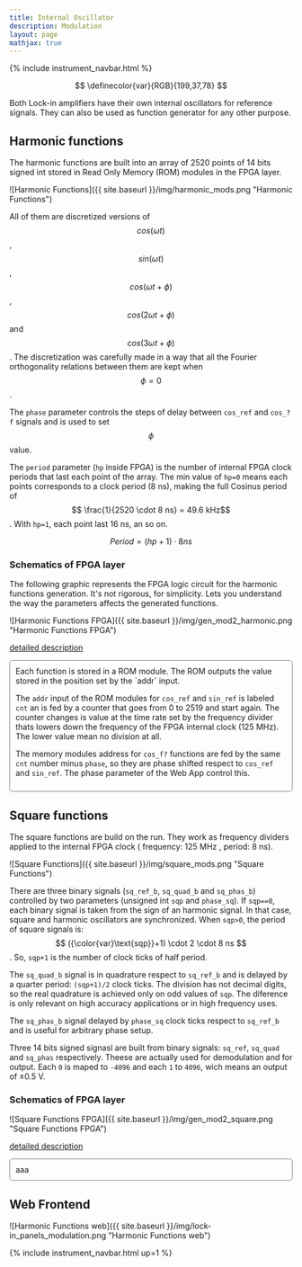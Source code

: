 ```yaml
---
title: Internal Oscillator
description: Modulation
layout: page
mathjax: true
---
```


{% include instrument_navbar.html %}

$$
\definecolor{var}{RGB}{199,37,78}
$$


Both Lock-in amplifiers have their own internal oscillators for reference signals.
They can also be used as function generator for any other purpose.

## Harmonic functions

The harmonic functions are built into an array of 2520 points of 14 bits signed int stored in Read
Only Memory (ROM) modules in the FPGA layer.

![Harmonic Functions]({{ site.baseurl }}/img/harmonic_mods.png "Harmonic Functions")

All of them are discretized versions of $$cos(\omega t)$$, $$sin(\omega t)$$, $$cos(\omega t + \phi)$$, $$cos(2 \omega t + \phi)$$ and
$$cos(3 \omega t + \phi)$$. The discretization was carefully made in a way that all the Fourier orthogonality
relations between them are kept when $$\phi = 0$$.

The `phase` parameter controls the steps of delay between `cos_ref` and `cos_?f` signals and is used to set $$\phi$$ value.

The `period` parameter (`hp` inside FPGA) is the number of internal FPGA clock periods that last each point
of the array. The min value of `hp=0` means each points corresponds to a clock period (8 ns), making the
full Cosinus period of $$ \frac{1}{2520 \cdot 8 ns}  = 49.6 kHz$$. With `hp=1`, each point last 16 ns, an so on.

$$ Period = (hp+1) \cdot 8 ns$$

### Schematics of FPGA layer
The following graphic represents the FPGA logic circuit for the harmonic functions generation.
It's not rigorous, for simplicity. Lets you understand the way the parameters affects the generated
functions.

![Harmonic Functions FPGA]({{ site.baseurl }}/img/gen_mod2_harmonic.png "Harmonic Functions FPGA")


<a data-toggle="collapse" href="#Schematics_of_FPGA_layer_harmonic" aria-expanded="false" aria-controls="Schematics_of_FPGA_layer_harmonic">detailed description <span class="caret"></span></a>

<div id="Schematics_of_FPGA_layer_harmonic" class="collapse" markdown="1" style="padding: 10px; border: 1px solid gray; border-radius: 5px;">
Each function is stored in a ROM module. The ROM outputs the value stored in the position
set by the `addr` input.

The `addr` input of the ROM modules for `cos_ref` and `sin_ref` is labeled `cnt` an is fed by a counter that
goes from 0 to 2519 and start again. The counter changes is value at the time rate set by the frequency
divider thats lowers down the frequency of the FPGA internal clock (125 MHz). The lower value mean no division
at all.

The memory modules address for  `cos_f?` functions are fed by the same `cnt` number minus `phase`, so they are
phase shifted respect to `cos_ref` and `sin_ref`. The phase parameter of the Web App control this.
</div>

## Square functions

The square functions are build on the run. They work as frequency dividers applied to the internal FPGA clock ( frequency: 125 MHz , period: 8 ns).

![Square Functions]({{ site.baseurl }}/img/square_mods.png "Square Functions")

There are three binary signals (`sq_ref_b`, `sq_quad_b` and `sq_phas_b`) controlled by two parameters
(unsigned int `sqp` and `phase_sq`). If `sqp==0`, each binary signal is taken from
the sign of an harmonic signal. In that case, square and harmonic oscillators are synchronized.
When `sqp>0`, the period of square signals is: $$ ({\color{var}\text{sqp}}+1) \cdot 2 \cdot 8 ns $$.
So, `sqp+1` is the number of clock ticks of half period.

The `sq_quad_b` signal is in quadrature respect to `sq_ref_b` and is delayed by a quarter period:
`(sqp+1)/2` clock ticks. The division has not decimal digits, so the real quadrature is achieved only on
odd values of `sqp`. The diference is only relevant on high accuracy applications or in high frequency
uses.

The `sq_phas_b` signal delayed by `phase_sq` clock ticks respect to `sq_ref_b` and is useful for
arbitrary phase setup.

Three 14 bits signed signasl are built from binary signals: `sq_ref`, `sq_quad` and `sq_phas` respectively. Theese are actually used for demodulation and for output. Each `0` is maped to
`-4096` and each  `1` to `4096`, wich means an output of ±0.5 V.

### Schematics of FPGA layer


![Square Functions FPGA]({{ site.baseurl }}/img/gen_mod2_square.png "Square Functions FPGA")


<a data-toggle="collapse" href="#Schematics_of_FPGA_layer_square" aria-expanded="false" aria-controls="Schematics_of_FPGA_layer_square">detailed description<span class="caret"></span></a>

<div id="Schematics_of_FPGA_layer_square" class="collapse" markdown="1" style="padding: 10px; border: 1px solid gray; border-radius: 5px;">
aaa
</div>


## Web Frontend

![Harmonic Functions web]({{ site.baseurl }}/img/lock-in_panels_modulation.png "Harmonic Functions web")


{% include instrument_navbar.html up=1 %}
